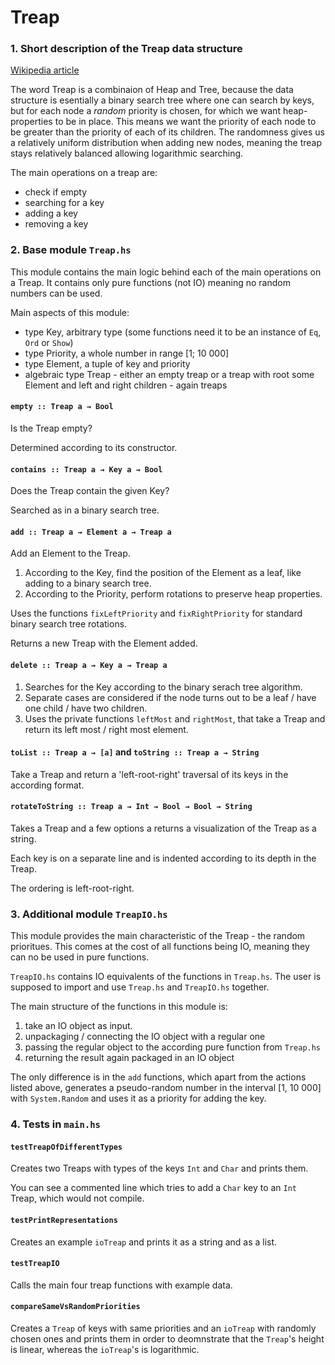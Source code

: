 # Treap

### 1. Short description of the Treap data structure

[Wikipedia article](https://en.wikipedia.org/wiki/Treap)

The word Treap is a combinaion of Heap and Tree, because the data structure is esentially a binary
search tree where one can search by keys, but for each node a *random* priority is chosen, for which
we want heap-properties to be in place.
This means we want the priority of each node to be greater than the priority of each of its children.
The randomness gives us a relatively uniform distribution when adding new nodes, meaning the treap
stays relatively balanced allowing logarithmic searching.

The main operations on a treap are:
* check if empty
* searching for a key
* adding a key
* removing a key

### 2. Base module `Treap.hs`

This module contains the main logic behind each of the main operations on a Treap.
It contains only pure functions (not IO) meaning no random numbers can be used.

Main aspects of this module:
* type Key, arbitrary type (some functions need it to be an instance of `Eq`, `Ord` or `Show`)
* type Priority, a whole number in range [1; 10 000]
* type Element, a tuple of key and priority
* algebraic type Treap - either an empty treap or a treap with root some Element and left and right children - again treaps

#### `empty :: Treap a → Bool`
Is the Treap empty?

Determined according to its constructor.

#### `contains :: Treap a → Key a → Bool`
Does the Treap contain the given Key?

Searched as in a binary search tree.

#### `add :: Treap a → Element a → Treap a`
Add an Element to the Treap.

1) According to the Key, find the position of the Element as a leaf, like adding to a binary search tree.
2) According to the Priority, perform rotations to preserve heap properties.

Uses the functions `fixLeftPriority` and `fixRightPriority` for standard binary search tree rotations.

Returns a new Treap with the Element added.

#### `delete :: Treap a → Key a → Treap a`
1) Searches for the Key according to the binary serach tree algorithm.
2) Separate cases are considered if the node turns out to be a leaf / have one child / have two children.
3) Uses the private functions `leftMost` and `rightMost`, that take a Treap and return its left most / right most element.

#### `toList :: Treap a → [a]` and `toString :: Treap a → String`
Take a Treap and return a 'left-root-right' traversal of its keys in the according format.

#### `rotateToString :: Treap a → Int → Bool → Bool → String`
Takes a Treap and a few options a returns a visualization of the Treap as a string.

Each key is on a separate line and is indented according to its depth in the Treap.

The ordering is left-root-right.

### 3. Additional module `TreapIO.hs`
This module provides the main characteristic of the Treap - the random prioritues.
This comes at the cost of all functions being IO, meaning they can no be used in pure functions.

`TreapIO.hs` contains IO equivalents of the functions in `Treap.hs`.
The user is supposed to import and use `Treap.hs` and `TreapIO.hs` together.

The main structure of the functions in this module is:
1) take an IO object as input.
2) unpackaging / connecting the IO object with a regular one
3) passing the regular object to the according pure function from `Treap.hs`
4) returning the result again packaged in an IO object

The only difference is in the `add` functions, which apart from the actions listed above, generates
a pseudo-random number in the interval [1, 10 000] with `System.Random` and uses it as a priority
for adding the key.

### 4. Tests in `main.hs`

#### `testTreapOfDifferentTypes`
Creates two Treaps with types of the keys `Int` and `Char` and prints them.

You can see a commented line which tries to add a `Char` key to an `Int` Treap, which would not compile.

#### `testPrintRepresentations`
Creates an example `ioTreap` and prints it as a string and as a list.

#### `testTreapIO`
Calls the main four treap functions with example data.

#### `compareSameVsRandomPriorities`
Creates a `Treap` of keys with same priorities and an `ioTreap` with randomly chosen ones and prints
them in order to deomnstrate that the `Treap`'s height is linear, whereas the `ioTreap`'s is logarithmic.
